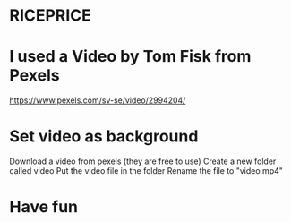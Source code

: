 # RICEPRICE
# I used a Video by Tom Fisk from Pexels
https://www.pexels.com/sv-se/video/2994204/

# Set video as background
Download a video from pexels (they are free to use)
Create a new folder called video
Put the video file in the folder
Rename the file to "video.mp4"

# Have fun
